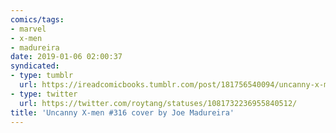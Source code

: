 ```yaml
---
comics/tags:
- marvel
- x-men
- madureira
date: 2019-01-06 02:00:37
syndicated:
- type: tumblr
  url: https://ireadcomicbooks.tumblr.com/post/181756540094/uncanny-x-men-316-cover-by-joe-madureira
- type: twitter
  url: https://twitter.com/roytang/statuses/1081732236955840512/
title: 'Uncanny X-men #316 cover by Joe Madureira'
---
```


